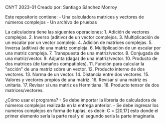 CNYT 2023-01
Creado por: Santiago Sánchez Monroy


Este repositorio contiene:
    - Una calculadora matrices y vectores de números complejos
    - Un archivo de pruebas

La calculadora tiene las siguentes operaciones:
    1. Adición de vectores complejos.
    2. Inverso (aditivo) de un vector complejos.
    3. Multiplicación de un escalar por un vector complejo.
    4. Adición de matrices complejas.
    5. Inversa (aditiva) de una matriz compleja.
    6. Multiplicación de un escalar por una matriz compleja.
    7. Transpuesta de una matriz/vector.
    8. Conjugada de una matriz/vector.
    9. Adjunta (daga) de una matriz/vector.
    10. Producto de dos matrices (de tamaños compatibles).
    11. Función para calcular la "acción" de una matriz sobre un vector.
    12. Producto interno de dos vectores.
    13. Norma de un vector.
    14. Distancia entre dos vectores.
    15. Valores  y vectores propios de una matriz.
    16. Revisar si una matriz es unitaria.
    17. Revisar si una matriz es Hermitiana.
    18. Producto tensor de dos matrices/vectores.

¿Cómo usar el programa?
    - Se debe importar la libreria de calculadora de números complejos realizada en la entrega anterior.
    - Se debe ingresar los numeros complejos en forma de tuplas, es decir:
        C = [20,17]
    esto donde el primer elemento sería la parte real y el segundo sería la parte imaginaria.